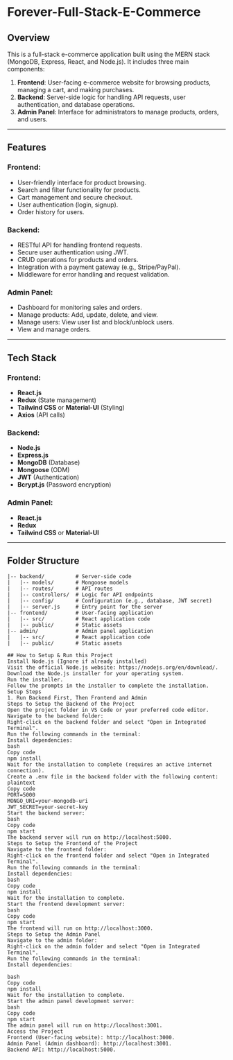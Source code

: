 # Forever-Full-Stack-E-Commerce 
## Overview  
This is a full-stack e-commerce application built using the MERN stack (MongoDB, Express, React, and Node.js). It includes three main components:  
1. **Frontend**: User-facing e-commerce website for browsing products, managing a cart, and making purchases.  
2. **Backend**: Server-side logic for handling API requests, user authentication, and database operations.  
3. **Admin Panel**: Interface for administrators to manage products, orders, and users.  

---

## Features  
### Frontend:  
- User-friendly interface for product browsing.  
- Search and filter functionality for products.  
- Cart management and secure checkout.  
- User authentication (login, signup).  
- Order history for users.  

### Backend:  
- RESTful API for handling frontend requests.  
- Secure user authentication using JWT.  
- CRUD operations for products and orders.  
- Integration with a payment gateway (e.g., Stripe/PayPal).  
- Middleware for error handling and request validation.  

### Admin Panel:  
- Dashboard for monitoring sales and orders.  
- Manage products: Add, update, delete, and view.  
- Manage users: View user list and block/unblock users.  
- View and manage orders.  

---

## Tech Stack  
### Frontend:  
- **React.js**  
- **Redux** (State management)  
- **Tailwind CSS** or **Material-UI** (Styling)  
- **Axios** (API calls)  

### Backend:  
- **Node.js**  
- **Express.js**  
- **MongoDB** (Database)  
- **Mongoose** (ODM)  
- **JWT** (Authentication)  
- **Bcrypt.js** (Password encryption)  

### Admin Panel:  
- **React.js**  
- **Redux**  
- **Tailwind CSS** or **Material-UI**  

---

## Folder Structure  
```plaintext
|-- backend/          # Server-side code  
|   |-- models/       # Mongoose models  
|   |-- routes/       # API routes  
|   |-- controllers/  # Logic for API endpoints  
|   |-- config/       # Configuration (e.g., database, JWT secret)  
|   |-- server.js     # Entry point for the server  
|-- frontend/         # User-facing application  
|   |-- src/          # React application code  
|   |-- public/       # Static assets  
|-- admin/            # Admin panel application  
|   |-- src/          # React application code  
|   |-- public/       # Static assets

## How to Setup & Run this Project
Install Node.js (Ignore if already installed)
Visit the official Node.js website: https://nodejs.org/en/download/.
Download the Node.js installer for your operating system.
Run the installer.
Follow the prompts in the installer to complete the installation.
Setup Steps
1. Run Backend First, Then Frontend and Admin
Steps to Setup the Backend of the Project
Open the project folder in VS Code or your preferred code editor.
Navigate to the backend folder:
Right-click on the backend folder and select "Open in Integrated Terminal".
Run the following commands in the terminal:
Install dependencies:
bash
Copy code
npm install  
Wait for the installation to complete (requires an active internet connection).
Create a .env file in the backend folder with the following content:
plaintext
Copy code
PORT=5000  
MONGO_URI=your-mongodb-uri  
JWT_SECRET=your-secret-key  
Start the backend server:
bash
Copy code
npm start  
The backend server will run on http://localhost:5000.
Steps to Setup the Frontend of the Project
Navigate to the frontend folder:
Right-click on the frontend folder and select "Open in Integrated Terminal".
Run the following commands in the terminal:
Install dependencies:
bash
Copy code
npm install  
Wait for the installation to complete.
Start the frontend development server:
bash
Copy code
npm start  
The frontend will run on http://localhost:3000.
Steps to Setup the Admin Panel
Navigate to the admin folder:
Right-click on the admin folder and select "Open in Integrated Terminal".
Run the following commands in the terminal:
Install dependencies:

bash
Copy code
npm install  
Wait for the installation to complete.
Start the admin panel development server:
bash
Copy code
npm start  
The admin panel will run on http://localhost:3001.
Access the Project
Frontend (User-facing website): http://localhost:3000.
Admin Panel (Admin dashboard): http://localhost:3001.
Backend API: http://localhost:5000.
